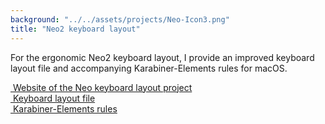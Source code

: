 ```yaml
---
background: "../../assets/projects/Neo-Icon3.png"
title: "Neo2 keyboard layout"
---
```


For the ergonomic Neo2 keyboard layout, I provide an improved keyboard layout
file and accompanying Karabiner-Elements rules for macOS.

<ul style="list-style-type: none; padding: 0;">
    <li>
        <a href="http://neo-layout.org/" target="_blank" rel="noopener">
            <span class="nowrap">
                <i class="fa-solid fa-up-right-from-square"></i>
            </span>
            &nbsp;Website of the Neo keyboard layout project
        </a>
    </li>
    <li>
        <a href="https://github.com/jgosmann/neo2-layout-osx" target="_blank" rel="noopener">
            <span class="nowrap">
                <i class="fa-solid fa-up-right-from-square"></i>
            </span>
            &nbsp;Keyboard layout file
        </a>
    </li>
    <li>
        <a href="https://pqrs.org/osx/karabiner/complex_modifications/#neo2" target="_blank" rel="noopener">
            <span class="nowrap">
                <i class="fa-solid fa-up-right-from-square"></i>
            </span>
            &nbsp;Karabiner-Elements rules
        </a>
    </li>
</ul>
